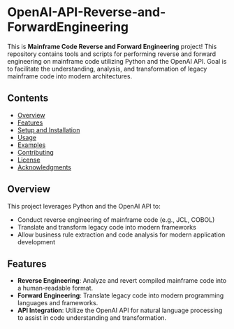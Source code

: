 # OpenAI-API-Reverse-and-ForwardEngineering

This is **Mainframe Code Reverse and Forward Engineering** project! This repository contains tools and scripts for performing reverse and forward engineering on mainframe code utilizing Python and the OpenAI API. Goal is to facilitate the understanding, analysis, and transformation of legacy mainframe code into modern architectures.

## Contents
- [Overview](#overview)
- [Features](#features)
- [Setup and Installation](#setup-and-installation)
- [Usage](#usage)
- [Examples](#examples)
- [Contributing](#contributing)
- [License](#license)
- [Acknowledgments](#acknowledgments)

## Overview

This project leverages Python and the OpenAI API to:
- Conduct reverse engineering of mainframe code (e.g., JCL, COBOL)
- Translate and transform legacy code into modern frameworks
- Allow business rule extraction and code analysis for modern application development

## Features

- **Reverse Engineering**: Analyze and revert compiled mainframe code into a human-readable format.
- **Forward Engineering**: Translate legacy code into modern programming languages and frameworks.
- **API Integration**: Utilize the OpenAI API for natural language processing to assist in code understanding and transformation.

